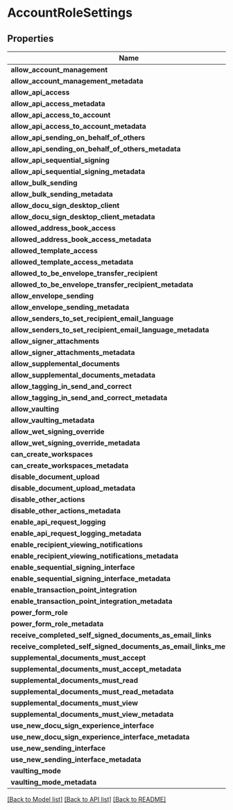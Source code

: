 # AccountRoleSettings

## Properties
Name | Type | Description | Notes
------------ | ------------- | ------------- | -------------
**allow_account_management** | **str** |  | [optional] 
**allow_account_management_metadata** | [**SettingsMetadata**](SettingsMetadata.md) |  | [optional] 
**allow_api_access** | **str** |  | [optional] 
**allow_api_access_metadata** | [**SettingsMetadata**](SettingsMetadata.md) |  | [optional] 
**allow_api_access_to_account** | **str** |  | [optional] 
**allow_api_access_to_account_metadata** | [**SettingsMetadata**](SettingsMetadata.md) |  | [optional] 
**allow_api_sending_on_behalf_of_others** | **str** |  | [optional] 
**allow_api_sending_on_behalf_of_others_metadata** | [**SettingsMetadata**](SettingsMetadata.md) |  | [optional] 
**allow_api_sequential_signing** | **str** |  | [optional] 
**allow_api_sequential_signing_metadata** | [**SettingsMetadata**](SettingsMetadata.md) |  | [optional] 
**allow_bulk_sending** | **str** |  | [optional] 
**allow_bulk_sending_metadata** | [**SettingsMetadata**](SettingsMetadata.md) |  | [optional] 
**allow_docu_sign_desktop_client** | **str** |  | [optional] 
**allow_docu_sign_desktop_client_metadata** | [**SettingsMetadata**](SettingsMetadata.md) |  | [optional] 
**allowed_address_book_access** | **str** |  | [optional] 
**allowed_address_book_access_metadata** | [**SettingsMetadata**](SettingsMetadata.md) |  | [optional] 
**allowed_template_access** | **str** |  | [optional] 
**allowed_template_access_metadata** | [**SettingsMetadata**](SettingsMetadata.md) |  | [optional] 
**allowed_to_be_envelope_transfer_recipient** | **str** |  | [optional] 
**allowed_to_be_envelope_transfer_recipient_metadata** | [**SettingsMetadata**](SettingsMetadata.md) |  | [optional] 
**allow_envelope_sending** | **str** |  | [optional] 
**allow_envelope_sending_metadata** | [**SettingsMetadata**](SettingsMetadata.md) |  | [optional] 
**allow_senders_to_set_recipient_email_language** | **str** |  | [optional] 
**allow_senders_to_set_recipient_email_language_metadata** | [**SettingsMetadata**](SettingsMetadata.md) |  | [optional] 
**allow_signer_attachments** | **str** |  | [optional] 
**allow_signer_attachments_metadata** | [**SettingsMetadata**](SettingsMetadata.md) |  | [optional] 
**allow_supplemental_documents** | **str** |  | [optional] 
**allow_supplemental_documents_metadata** | [**SettingsMetadata**](SettingsMetadata.md) |  | [optional] 
**allow_tagging_in_send_and_correct** | **str** |  | [optional] 
**allow_tagging_in_send_and_correct_metadata** | [**SettingsMetadata**](SettingsMetadata.md) |  | [optional] 
**allow_vaulting** | **str** |  | [optional] 
**allow_vaulting_metadata** | [**SettingsMetadata**](SettingsMetadata.md) |  | [optional] 
**allow_wet_signing_override** | **str** |  | [optional] 
**allow_wet_signing_override_metadata** | [**SettingsMetadata**](SettingsMetadata.md) |  | [optional] 
**can_create_workspaces** | **str** |  | [optional] 
**can_create_workspaces_metadata** | [**SettingsMetadata**](SettingsMetadata.md) |  | [optional] 
**disable_document_upload** | **str** |  | [optional] 
**disable_document_upload_metadata** | [**SettingsMetadata**](SettingsMetadata.md) |  | [optional] 
**disable_other_actions** | **str** |  | [optional] 
**disable_other_actions_metadata** | [**SettingsMetadata**](SettingsMetadata.md) |  | [optional] 
**enable_api_request_logging** | **str** |  | [optional] 
**enable_api_request_logging_metadata** | [**SettingsMetadata**](SettingsMetadata.md) |  | [optional] 
**enable_recipient_viewing_notifications** | **str** |  | [optional] 
**enable_recipient_viewing_notifications_metadata** | [**SettingsMetadata**](SettingsMetadata.md) |  | [optional] 
**enable_sequential_signing_interface** | **str** |  | [optional] 
**enable_sequential_signing_interface_metadata** | [**SettingsMetadata**](SettingsMetadata.md) |  | [optional] 
**enable_transaction_point_integration** | **str** |  | [optional] 
**enable_transaction_point_integration_metadata** | [**SettingsMetadata**](SettingsMetadata.md) |  | [optional] 
**power_form_role** | **str** |  | [optional] 
**power_form_role_metadata** | [**SettingsMetadata**](SettingsMetadata.md) |  | [optional] 
**receive_completed_self_signed_documents_as_email_links** | **str** |  | [optional] 
**receive_completed_self_signed_documents_as_email_links_metadata** | [**SettingsMetadata**](SettingsMetadata.md) |  | [optional] 
**supplemental_documents_must_accept** | **str** |  | [optional] 
**supplemental_documents_must_accept_metadata** | [**SettingsMetadata**](SettingsMetadata.md) |  | [optional] 
**supplemental_documents_must_read** | **str** |  | [optional] 
**supplemental_documents_must_read_metadata** | [**SettingsMetadata**](SettingsMetadata.md) |  | [optional] 
**supplemental_documents_must_view** | **str** |  | [optional] 
**supplemental_documents_must_view_metadata** | [**SettingsMetadata**](SettingsMetadata.md) |  | [optional] 
**use_new_docu_sign_experience_interface** | **str** |  | [optional] 
**use_new_docu_sign_experience_interface_metadata** | [**SettingsMetadata**](SettingsMetadata.md) |  | [optional] 
**use_new_sending_interface** | **str** |  | [optional] 
**use_new_sending_interface_metadata** | [**SettingsMetadata**](SettingsMetadata.md) |  | [optional] 
**vaulting_mode** | **str** |  | [optional] 
**vaulting_mode_metadata** | [**SettingsMetadata**](SettingsMetadata.md) |  | [optional] 

[[Back to Model list]](../README.md#documentation-for-models) [[Back to API list]](../README.md#documentation-for-api-endpoints) [[Back to README]](../README.md)



